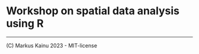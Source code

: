 Workshop on spatial data analysis using R
=============================================



******

(C) Markus Kainu 2023 - MIT-license
